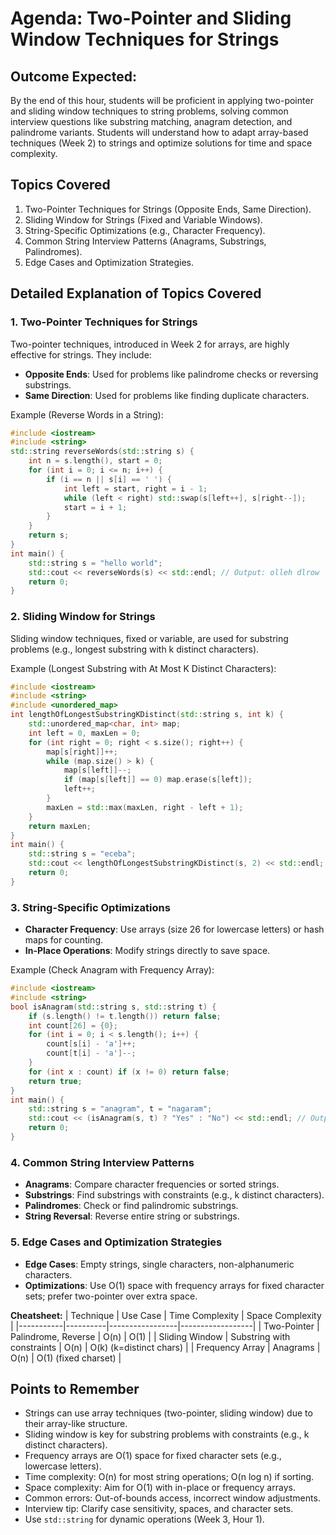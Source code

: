 # Agenda: Two-Pointer and Sliding Window Techniques for Strings

## Outcome Expected:
By the end of this hour, students will be proficient in applying two-pointer and sliding window techniques to string problems, solving common interview questions like substring matching, anagram detection, and palindrome variants. Students will understand how to adapt array-based techniques (Week 2) to strings and optimize solutions for time and space complexity.

## Topics Covered
1. Two-Pointer Techniques for Strings (Opposite Ends, Same Direction).  
2. Sliding Window for Strings (Fixed and Variable Windows).  
3. String-Specific Optimizations (e.g., Character Frequency).  
4. Common String Interview Patterns (Anagrams, Substrings, Palindromes).  
5. Edge Cases and Optimization Strategies.

## Detailed Explanation of Topics Covered

### 1. Two-Pointer Techniques for Strings
Two-pointer techniques, introduced in Week 2 for arrays, are highly effective for strings. They include:
- **Opposite Ends**: Used for problems like palindrome checks or reversing substrings.
- **Same Direction**: Used for problems like finding duplicate characters.

Example (Reverse Words in a String):
```cpp
#include <iostream>
#include <string>
std::string reverseWords(std::string s) {
    int n = s.length(), start = 0;
    for (int i = 0; i <= n; i++) {
        if (i == n || s[i] == ' ') {
            int left = start, right = i - 1;
            while (left < right) std::swap(s[left++], s[right--]);
            start = i + 1;
        }
    }
    return s;
}
int main() {
    std::string s = "hello world";
    std::cout << reverseWords(s) << std::endl; // Output: olleh dlrow
    return 0;
}
```

### 2. Sliding Window for Strings
Sliding window techniques, fixed or variable, are used for substring problems (e.g., longest substring with k distinct characters).

Example (Longest Substring with At Most K Distinct Characters):
```cpp
#include <iostream>
#include <string>
#include <unordered_map>
int lengthOfLongestSubstringKDistinct(std::string s, int k) {
    std::unordered_map<char, int> map;
    int left = 0, maxLen = 0;
    for (int right = 0; right < s.size(); right++) {
        map[s[right]]++;
        while (map.size() > k) {
            map[s[left]]--;
            if (map[s[left]] == 0) map.erase(s[left]);
            left++;
        }
        maxLen = std::max(maxLen, right - left + 1);
    }
    return maxLen;
}
int main() {
    std::string s = "eceba";
    std::cout << lengthOfLongestSubstringKDistinct(s, 2) << std::endl; // Output: 3
    return 0;
}
```

### 3. String-Specific Optimizations
- **Character Frequency**: Use arrays (size 26 for lowercase letters) or hash maps for counting.
- **In-Place Operations**: Modify strings directly to save space.

Example (Check Anagram with Frequency Array):
```cpp
#include <iostream>
#include <string>
bool isAnagram(std::string s, std::string t) {
    if (s.length() != t.length()) return false;
    int count[26] = {0};
    for (int i = 0; i < s.length(); i++) {
        count[s[i] - 'a']++;
        count[t[i] - 'a']--;
    }
    for (int x : count) if (x != 0) return false;
    return true;
}
int main() {
    std::string s = "anagram", t = "nagaram";
    std::cout << (isAnagram(s, t) ? "Yes" : "No") << std::endl; // Output: Yes
    return 0;
}
```

### 4. Common String Interview Patterns
- **Anagrams**: Compare character frequencies or sorted strings.
- **Substrings**: Find substrings with constraints (e.g., k distinct characters).
- **Palindromes**: Check or find palindromic substrings.
- **String Reversal**: Reverse entire string or substrings.

### 5. Edge Cases and Optimization Strategies
- **Edge Cases**: Empty strings, single characters, non-alphanumeric characters.
- **Optimizations**: Use O(1) space with frequency arrays for fixed character sets; prefer two-pointer over extra space.

**Cheatsheet:**
| Technique | Use Case | Time Complexity | Space Complexity |
|-----------|----------|-----------------|------------------|
| Two-Pointer | Palindrome, Reverse | O(n) | O(1) |
| Sliding Window | Substring with constraints | O(n) | O(k) (k=distinct chars) |
| Frequency Array | Anagrams | O(n) | O(1) (fixed charset) |

## Points to Remember
- Strings can use array techniques (two-pointer, sliding window) due to their array-like structure.
- Sliding window is key for substring problems with constraints (e.g., k distinct characters).
- Frequency arrays are O(1) space for fixed character sets (e.g., lowercase letters).
- Time complexity: O(n) for most string operations; O(n log n) if sorting.
- Space complexity: Aim for O(1) with in-place or frequency arrays.
- Common errors: Out-of-bounds access, incorrect window adjustments.
- Interview tip: Clarify case sensitivity, spaces, and character sets.
- Use `std::string` for dynamic operations (Week 3, Hour 1).